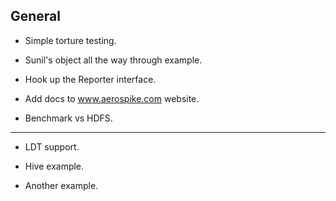 General
----------------------------------------------------------------

* Simple torture testing.

* Sunil's object all the way through example.

* Hook up the Reporter interface.

* Add docs to www.aerospike.com website.

* Benchmark vs HDFS.

----------------

* LDT support.

* Hive example.

* Another example.

